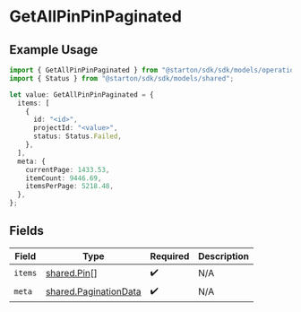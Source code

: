 # GetAllPinPinPaginated

## Example Usage

```typescript
import { GetAllPinPinPaginated } from "@starton/sdk/sdk/models/operations";
import { Status } from "@starton/sdk/sdk/models/shared";

let value: GetAllPinPinPaginated = {
  items: [
    {
      id: "<id>",
      projectId: "<value>",
      status: Status.Failed,
    },
  ],
  meta: {
    currentPage: 1433.53,
    itemCount: 9446.69,
    itemsPerPage: 5218.48,
  },
};
```

## Fields

| Field                                                                 | Type                                                                  | Required                                                              | Description                                                           |
| --------------------------------------------------------------------- | --------------------------------------------------------------------- | --------------------------------------------------------------------- | --------------------------------------------------------------------- |
| `items`                                                               | [shared.Pin](../../../sdk/models/shared/pin.md)[]                     | :heavy_check_mark:                                                    | N/A                                                                   |
| `meta`                                                                | [shared.PaginationData](../../../sdk/models/shared/paginationdata.md) | :heavy_check_mark:                                                    | N/A                                                                   |